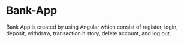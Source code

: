 # Bank-App
Bank App is created by using Angular which consist of register, login, deposit, withdraw, transaction history, delete account, and log out.
